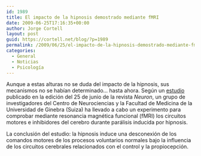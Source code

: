 ```yaml
---
id: 1989
title: El impacto de la hipnosis demostrado mediante fMRI
date: 2009-06-25T17:16:35+00:00
author: Jorge Cortell
layout: post
guid: https://cortell.net/blog/?p=1989
permalink: /2009/06/25/el-impacto-de-la-hipnosis-demostrado-mediante-fmri/
categories:
  - General
  - Noticias
  - Psicología
---
```

Aunque a estas alturas no se duda del impacto de la hipnosis, sus mecanismos no se habían determinado... hasta ahora. Según un <a title="https://www.cell.com/neuron/abstract/S0896-6273(09)00396-1" href="https://www.cell.com/neuron/abstract/S0896-6273(09)00396-1" target="_blank">estudio</a> publicado en la edición del 25 de junio de la revista _Neuron_, un grupo de investigadores del Centro de Neurociencias y la Facultad de Medicina de la Universidad de Ginebra (Suiza) ha llevado a cabo un experimento para comprobar mediante resonancia magnética funcional (fMRI) los circuitos motores e inhibidores del cerebro durante parálisis inducida por hipnosis.

La conclusión del estudio: la hipnosis induce una desconexión de los comandos motores de los procesos voluntarios normales bajo la influencia de los circuitos cerebrales relacionados con el control y la propiocepción.